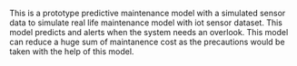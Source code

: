 This is a prototype predictive maintenance model with a simulated sensor data to simulate real life maintenance model with iot sensor dataset.
This model predicts and alerts when the system needs an overlook.
This model can reduce a huge sum of maintanence cost as the precautions would be taken with the help of this model.

